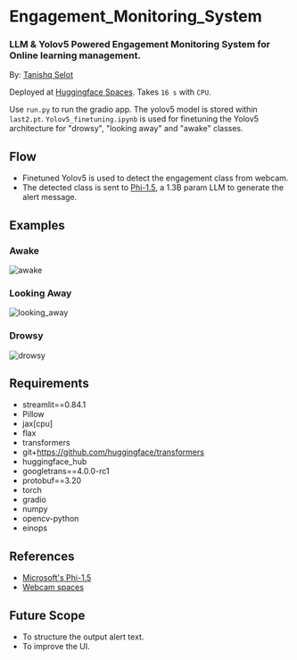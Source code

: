 # Engagement_Monitoring_System
### LLM &amp; Yolov5 Powered Engagement Monitoring System for Online learning management.

By: [Tanishq Selot](https://github.com/tanishq150802)

Deployed at [Huggingface Spaces](https://huggingface.co/spaces/tanishq1508/LLM_based_Engagement_lvl_alert_system/tree/main). Takes ```16 s``` with ```CPU```.

Use ```run.py``` to run the gradio app. The yolov5 model is stored within ```last2.pt```. ```Yolov5_finetuning.ipynb``` is used for finetuning the Yolov5 architecture for "drowsy", "looking away" and "awake" classes.

## Flow
* Finetuned Yolov5 is used to detect the engagement class from webcam.
* The detected class is sent to [Phi-1.5](https://huggingface.co/microsoft/phi-1_5), a 1.3B param LLM to generate the alert message.

## Examples

### Awake            
![awake](https://github.com/tanishq150802/Engagement_Monitoring_System/assets/81608921/72f2f2d5-cc03-4316-9caa-0d1609796bd5) 

### Looking Away
![looking_away](https://github.com/tanishq150802/Engagement_Monitoring_System/assets/81608921/7c17e207-8a96-4d24-b7a2-d723b2aa908d) 

### Drowsy
![drowsy](https://github.com/tanishq150802/Engagement_Monitoring_System/assets/81608921/d7bd99cf-ede4-4ca5-a8b6-5ad9846ca47c)


## Requirements
* streamlit==0.84.1
* Pillow
* jax[cpu]
* flax
* transformers
* git+https://github.com/huggingface/transformers
* huggingface_hub
* googletrans==4.0.0-rc1
* protobuf==3.20
* torch
* gradio
* numpy
* opencv-python
* einops

## References
* [Microsoft's Phi-1.5](https://huggingface.co/microsoft/phi-1_5)
* [Webcam spaces](https://huggingface.co/spaces/gradio/webcam)

## Future Scope
* To structure the output alert text.
* To improve the UI.
